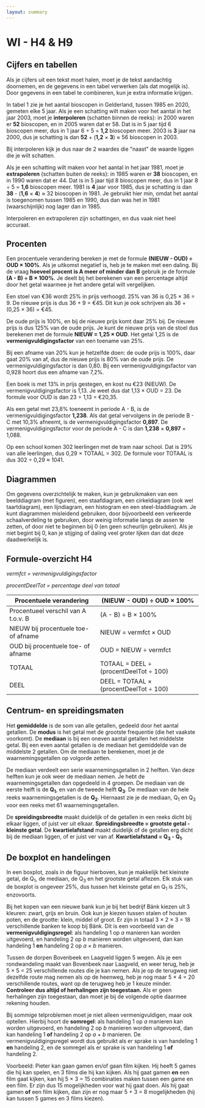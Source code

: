 ```yaml
---
layout: summary
---
```


# WI - H4 & H9

## Cijfers en tabellen

Als je cijfers uit een tekst moet halen, moet je de tekst aandachtig doornemen, en de gegevens in een tabel verwerken (als dat mogelijk is). Door gegevens in een tabel te combineren, kun je extra informatie krijgen.

In tabel 1 zie je het aantal bioscopen in Gelderland, tussen 1985 en 2020, gemeten elke 5 jaar. Als je een schatting wilt maken voor het aantal in het jaar 2003, moet je **interpoleren** (schatten binnen de reeks): in 2000 waren er **52** bioscopen, en in 2005 waren dat er 58. Dat is in 5 jaar tijd 6 bioscopen meer, dus in 1 jaar 6 ÷ 5 = **1,2** bioscopen meer. 2003 is **3** jaar na 2000, dus je schatting is dan **52** + (**1,2** × **3**) ≈ 56 bioscopen in 2003.

Bij interpoleren kijk je dus naar de 2 waardes die "naast" de waarde liggen die je wilt schatten.

Als je een schatting wilt maken voor het aantal in het jaar 1981, moet je **extrapoleren** (schatten buiten de reeks): in 1985 waren er **38** bioscopen, en in 1990 waren dat er 44. Dat is in 5 jaar tijd 8 bioscopen meer, dus in 1 jaar 8 ÷ 5 = **1,6** bioscopen meer. 1981 is **4** jaar voor 1985, dus je schatting is dan **38** - (**1,6** × **4**) ≈ 32 bioscopen in 1981. Je gebruikt hier min, omdat het aantal is toegenomen tussen 1985 en 1990, dus dan was het in 1981 (waarschijnlijk) nog lager dan in 1985.

Interpoleren en extrapoleren zijn schattingen, en dus vaak niet heel accuraat.

## Procenten

Een procentuele verandering bereken je met de formule **(NIEUW - OUD) ÷ OUD × 100%**. Als je uitkomst negatief is, heb je te maken met een daling. Bij de vraag **hoeveel procent is A meer of minder dan B** gebruik je de formule **(A - B) ÷ B × 100%**. Je deelt bij het berekenen van een percentage altijd door het getal waarmee je het andere getal wilt vergelijken.

Een stoel van €36 wordt 25% in prijs verhoogd. 25% van 36 is 0,25 × 36 = 9. De nieuwe prijs is dus 36 + 9 = €45. Dit kun je ook schrijven als 36 + (0,25 × 36) = €45.

De oude prijs is 100%, en bij de nieuwe prijs komt daar 25% bij. De nieuwe prijs is dus 125% van de oude prijs. Je kunt de nieuwe prijs van de stoel dus berekenen met de formule **NIEUW = 1,25 × OUD**. Het getal 1,25 is de **vermenigvuldigingsfactor** van een toename van 25%.

Bij een afname van 20% kun je hetzelfde doen: de oude prijs is 100%, daar gaat 20% van af, dus de nieuwe prijs is 80% van de oude prijs. De vermenigvuldigingsfactor is dan 0,80. Bij een vermenigvuldigingsfactor van 0,928 hoort dus een afname van 7,2%.

Een boek is met 13% in prijs gestegen, en kost nu €23 (NIEUW). De vermenigvuldigingsfactor is 1,13. Je weet dus dat 1,13 × OUD = 23. De formule voor OUD is dan 23 ÷ 1,13 = €20,35.

Als een getal met 23,8% toeneemt in periode A - B, is de vermenigvuldigingsfactor **1,238**. Als dat getal vervolgens in de periode B - C met 10,3% afneemt, is de vermenigvuldigingsfactor **0,897**. De vermenigvuldigingsfactor voor de periode A - C is dan **1,238** × **0,897** = 1,088.

Op een school komen 302 leerlingen met de tram naar school. Dat is 29% van alle leerlingen, dus 0,29 × TOTAAL = 302. De formule voor TOTAAL is dus 302 ÷ 0,29 ≈ 1041.

## Diagrammen

Om gegevens overzichtelijk te maken, kun je gebruikmaken van een beelddiagram (met figuren), een staafdiagram, een cirkeldiagram (ook wel taartdiagram), een lijndiagram, een histogram en een steel-bladdiagram. Je kunt diagrammen misleidend gebruiken, door bijvoorbeeld een verkeerde schaalverdeling te gebruiken, door weinig informatie langs de assen te zetten, of door niet te beginnen bij 0 (en geen scheurlijn gebruiken). Als je niet begint bij 0, kan je stijging of daling veel groter lijken dan dat deze daadwerkelijk is.

## Formule-overzicht H4

*vermfct = vermenigvuldigingsfactor*

*procentDeelTot = percentage deel van totaal*

| Procentuele verandering | (NIEUW - OUD) ÷ OUD × 100% |
|----|----|
| Procentueel verschil van A t.o.v. B | (A - B) ÷ B × 100% |
| NIEUW bij procentuele toe- of afname | NIEUW = vermfct × OUD |
| OUD bij procentuele toe- of afname | OUD = NIEUW ÷ vermfct |
| TOTAAL | TOTAAL = DEEL ÷ (procentDeelTot ÷ 100) |
| DEEL | DEEL = TOTAAL × (procentDeelTot ÷ 100) |

## Centrum- en spreidingsmaten

Het **gemiddelde** is de som van alle getallen, gedeeld door het aantal getallen. De **modus** is het getal met de grootste frequentie (die het vaakste voorkomt). De **mediaan** is bij een oneven aantal getallen het middelste getal. Bij een even aantal getallen is de mediaan het gemiddelde van de middelste 2 getallen. Om de mediaan te berekenen, moet je de waarnemingsgetallen op volgorde zetten.

De mediaan verdeelt een serie waarnemingsgetallen in 2 helften. Van deze helften kun je ook weer de mediaan nemen. Je hebt de waarnemingsgetallen dan opgedeeld in 4 groepen. De mediaan van de eerste helft is de **Q<sub>1</sub>**, en van de tweede helft **Q<sub>3</sub>**. De mediaan van de hele reeks waarnemingsgetallen is de **Q<sub>2</sub>**. Hiernaast zie je de mediaan, Q<sub>1</sub> en Q<sub>3</sub> voor een reeks met 61 waarnemingsgetallen.

De **spreidingsbreedte** maakt duidelijk of de getallen in een reeks dicht bij elkaar liggen, of juist ver uit elkaar. **Spreidingsbreedte = grootste getal - kleinste getal**. De **kwartielafstand** maakt duidelijk of de getallen erg dicht bij de mediaan liggen, of er juist ver van af. **Kwartielafstand = Q<sub>3</sub> - Q<sub>1</sub>**.

## De boxplot en handelingen

In een boxplot, zoals in de figuur hierboven, kun je makkelijk het kleinste getal, de Q<sub>1</sub>, de mediaan, de Q<sub>3</sub> en het grootste getal aflezen. Elk stuk van de boxplot is ongeveer 25%, dus tussen het kleinste getal en Q<sub>1</sub> is 25%, enzovoorts.

Bij het kopen van een nieuwe bank kun je bij het bedrijf Bänk kiezen uit 3 kleuren: zwart, grijs en bruin. Ook kun je kiezen tussen stalen of houten poten, en de grootte: klein, middel of groot. Er zijn in totaal 3 × 2 × 3 = 18 verschillende banken te koop bij Bänk. Dit is een voorbeeld van de **vermenigvuldigingsregel**: als handeling 1 op *a* manieren kan worden uitgevoerd, en handeling 2 op *b* manieren worden uitgevoerd, dan kan handeling 1 **en** handeling 2 op *a* × *b* manieren.

Tussen de dorpen Bovenbeek en Laagveld liggen 5 wegen. Als je een rondwandeling maakt van Bovenbeek naar Laagveld, en weer terug, heb je 5 × 5 = 25 verschillende routes die je kan nemen. Als je op de terugweg niet dezelfde route mag nemen als op de heenweg, heb je nog maar 5 × 4 = 20 verschillende routes, want op de terugweg heb je 1 keuze minder. **Controleer dus altijd of herhalingen zijn toegestaan.** Als er geen herhalingen zijn toegestaan, dan moet je bij de volgende optie daarmee rekening houden.

Bij sommige telproblemen moet je niet alleen vermenigvuldigen, maar ook optellen. Hierbij hoort de **somregel**: als handeling 1 op *a* manieren kan worden uitgevoerd, en handeling 2 op *b* manieren worden uitgevoerd, dan kan handeling 1 **of** handeling 2 op *a* + *b* manieren. De vermenigvuldigingsregel wordt dus gebruikt als er sprake is van handeling 1 **en** handeling 2, en de somregel als er sprake is van handeling 1 **of** handeling 2.

Voorbeeld: Pieter kan gaan gamen en/of gaan film kijken. Hij heeft 5 games die hij kan spelen, en 3 films die hij kan kijken. Als hij gaat gamen **en** een film gaat kijken, kan hij 5 × 3 = 15 combinaties maken tussen een game en een film. Er zijn dus 15 mogelijkheden voor wat hij gaat doen. Als hij gaat gamen **of** een film kijken, dan zijn er nog maar 5 + 3 = 8 mogelijkheden (hij kan tussen 5 games en 3 films kiezen).
